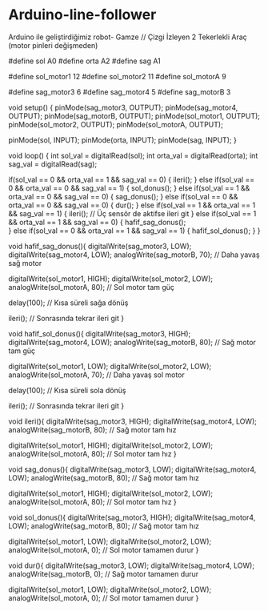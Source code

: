 # Arduino-line-follower
Arduino ile geliştirdiğimiz robot- Gamze
// Çizgi İzleyen 2 Tekerlekli Araç (motor pinleri değişmeden)


  #define sol A0
#define orta A2
#define sag A1

#define sol_motor1 12
#define sol_motor2 11
#define sol_motorA 9

#define sag_motor3 6
#define sag_motor4 5
#define sag_motorB 3

void setup() 
{
  pinMode(sag_motor3, OUTPUT);
  pinMode(sag_motor4, OUTPUT);
  pinMode(sag_motorB, OUTPUT);
  pinMode(sol_motor1, OUTPUT);
  pinMode(sol_motor2, OUTPUT);
  pinMode(sol_motorA, OUTPUT);

  pinMode(sol, INPUT);
  pinMode(orta, INPUT);
  pinMode(sag, INPUT);
}

void loop() {
  int sol_val = digitalRead(sol);
  int orta_val = digitalRead(orta);
  int sag_val = digitalRead(sag);

  if(sol_val == 0 && orta_val == 1 && sag_val == 0) {
    ileri();
  }
  else if(sol_val == 0 && orta_val == 0 && sag_val == 1) {
    sol_donus();
  }
  else if(sol_val == 1 && orta_val == 0 && sag_val == 0) {
    sag_donus();
  }
  else if(sol_val == 0 && orta_val == 0 && sag_val == 0) {
    dur();
  }
  else if(sol_val == 1 && orta_val == 1 && sag_val == 1) {
    ileri();  // Üç sensör de aktifse ileri git
  }
  else if(sol_val == 1 && orta_val == 1 && sag_val == 0) {
    hafif_sag_donus();  
  }
  else if(sol_val == 0 && orta_val == 1 && sag_val == 1) {
    hafif_sol_donus(); 
  }
}

void hafif_sag_donus(){
  digitalWrite(sag_motor3, LOW);
  digitalWrite(sag_motor4, LOW);
  analogWrite(sag_motorB, 70);  // Daha yavaş sağ motor

  digitalWrite(sol_motor1, HIGH);
  digitalWrite(sol_motor2, LOW);
  analogWrite(sol_motorA, 80); // Sol motor tam güç

  delay(100); // Kısa süreli sağa dönüş

  ileri();  // Sonrasında tekrar ileri git
}

void hafif_sol_donus(){
  digitalWrite(sag_motor3, HIGH);
  digitalWrite(sag_motor4, LOW);
  analogWrite(sag_motorB, 80); // Sağ motor tam güç

  digitalWrite(sol_motor1, LOW);
  digitalWrite(sol_motor2, LOW);
  analogWrite(sol_motorA, 70);  // Daha yavaş sol motor

  delay(100); // Kısa süreli sola dönüş

  ileri();  // Sonrasında tekrar ileri git
}

void ileri(){
  digitalWrite(sag_motor3, HIGH);
  digitalWrite(sag_motor4, LOW);
  analogWrite(sag_motorB, 80); // Sağ motor tam hız

  digitalWrite(sol_motor1, HIGH);
  digitalWrite(sol_motor2, LOW);
  analogWrite(sol_motorA, 80); // Sol motor tam hız
}

void sag_donus(){
  digitalWrite(sag_motor3, LOW);
  digitalWrite(sag_motor4, LOW);
  analogWrite(sag_motorB, 80); // Sağ motor tam hız

  digitalWrite(sol_motor1, HIGH);
  digitalWrite(sol_motor2, LOW);
  analogWrite(sol_motorA, 80); // Sol motor tam hız
}

void sol_donus(){
  digitalWrite(sag_motor3, HIGH);
  digitalWrite(sag_motor4, LOW);
  analogWrite(sag_motorB, 80); // Sağ motor tam hız

  digitalWrite(sol_motor1, LOW);
  digitalWrite(sol_motor2, LOW);
  analogWrite(sol_motorA, 0);  // Sol motor tamamen durur
}

void dur(){
  digitalWrite(sag_motor3, LOW);
  digitalWrite(sag_motor4, LOW);
  analogWrite(sag_motorB, 0);  // Sağ motor tamamen durur
  
  digitalWrite(sol_motor1, LOW);
  digitalWrite(sol_motor2, LOW);
  analogWrite(sol_motorA, 0);  // Sol motor tamamen durur
}
